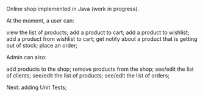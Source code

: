 Online shop implemented in Java (work in progress).

At the moment, a user can:

view the list of products;
add a product to cart;
add a product to wishlist;
add a product from wishlist to cart;
get notify about a product that is getting out of stock;
place an order;

Admin can also:

add products to the shop;
remove products from the shop;
see/edit the list of clients;
see/edit the list of products;
see/edit the list of orders;

Next: adding Unit Tests;
